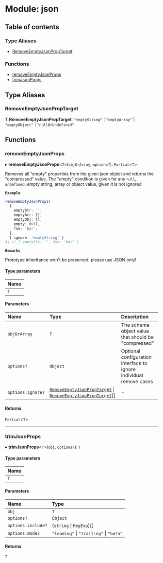 # Module: json

## Table of contents

### Type Aliases

- [RemoveEmptyJsonPropTarget](json.md#removeemptyjsonproptarget)

### Functions

- [removeEmptyJsonProps](json.md#removeemptyjsonprops)
- [trimJsonProps](json.md#trimjsonprops)

## Type Aliases

### RemoveEmptyJsonPropTarget

Ƭ **RemoveEmptyJsonPropTarget**: `"emptyString"` \| `"emptyArray"` \| `"emptyObject"` \| `"nullOrUndefined"`

## Functions

### removeEmptyJsonProps

▸ **removeEmptyJsonProps**<`T`\>(`objOrArray`, `options?`): `Partial`<`T`\>

Removes all "empty" properties from the given json object and returns the "compressed" value.
The "empty" condition is given for any `null`, `undefined`, empty string, array or object
value, given it is not ignored

**`Example`**

```typescript
removeEmptyJsonProps(
  {
    emptyStr: '',
    emptyArr: [],
    emptyObj: {},
    empty: null,
    foo: 'bar',
  },
  { ignore: 'emptyString' }
); // { emptyStr: '', foo: 'bar' }
```

**`Remarks`**

Prototype inheritance won't be preserved, please use JSON only!

#### Type parameters

| Name |
| :--- |
| `T`  |

#### Parameters

| Name              | Type                                                                                                                                   | Description                                                        |
| :---------------- | :------------------------------------------------------------------------------------------------------------------------------------- | :----------------------------------------------------------------- |
| `objOrArray`      | `T`                                                                                                                                    | The schema object value that should be "compressed"                |
| `options?`        | `Object`                                                                                                                               | Optional configuration interface to ignore individual remove cases |
| `options.ignore?` | [`RemoveEmptyJsonPropTarget`](json.md#removeemptyjsonproptarget) \| [`RemoveEmptyJsonPropTarget`](json.md#removeemptyjsonproptarget)[] | -                                                                  |

#### Returns

`Partial`<`T`\>

---

### trimJsonProps

▸ **trimJsonProps**<`T`\>(`obj`, `options?`): `T`

#### Type parameters

| Name |
| :--- |
| `T`  |

#### Parameters

| Name               | Type                                    |
| :----------------- | :-------------------------------------- |
| `obj`              | `T`                                     |
| `options?`         | `Object`                                |
| `options.include?` | (`string` \| `RegExp`)[]                |
| `options.mode?`    | `"leading"` \| `"trailing"` \| `"both"` |

#### Returns

`T`
